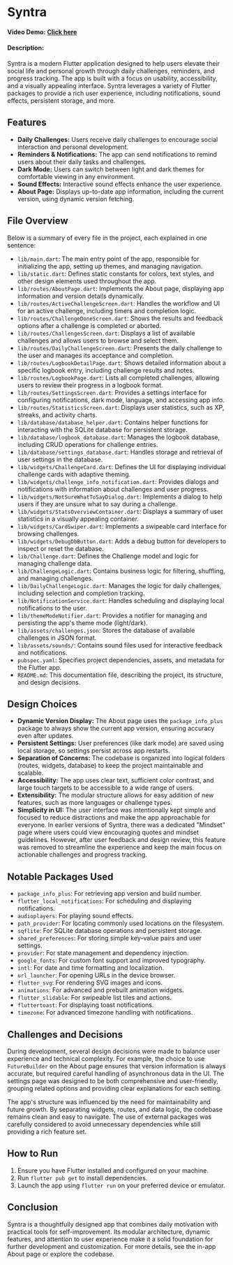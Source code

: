 # Syntra

#### Video Demo:  [Click here](https://www.youtube.com/watch?v=n8rUr89IBlM)

#### Description:

Syntra is a modern Flutter application designed to help users elevate their social life and personal
growth through daily challenges, reminders, and progress tracking. The app is built with a focus on
usability, accessibility, and a visually appealing interface. Syntra leverages a variety of Flutter
packages to provide a rich user experience, including notifications, sound effects, persistent
storage, and more.

## Features

- **Daily Challenges:** Users receive daily challenges to encourage social interaction and personal
  development.
- **Reminders & Notifications:** The app can send notifications to remind users about their daily
  tasks and challenges.
- **Dark Mode:** Users can switch between light and dark themes for comfortable viewing in any
  environment.
- **Sound Effects:** Interactive sound effects enhance the user experience.
- **About Page:** Displays up-to-date app information, including the current version, using dynamic
  version fetching.

## File Overview

Below is a summary of every file in the project, each explained in one sentence:

- `lib/main.dart`: The main entry point of the app, responsible for initializing the app, setting up themes, and managing navigation.
- `lib/static.dart`: Defines static constants for colors, text styles, and other design elements used throughout the app.
- `lib/routes/AboutPage.dart`: Implements the About page, displaying app information and version details dynamically.
- `lib/routes/ActiveChallengeScreen.dart`: Handles the workflow and UI for an active challenge, including timers and completion logic.
- `lib/routes/ChallengeDoneScreen.dart`: Shows the results and feedback options after a challenge is completed or aborted.
- `lib/routes/ChallengesScreen.dart`: Displays a list of available challenges and allows users to browse and select them.
- `lib/routes/DailyChallengeScreen.dart`: Presents the daily challenge to the user and manages its acceptance and completion.
- `lib/routes/LogbookDetailPage.dart`: Shows detailed information about a specific logbook entry, including challenge results and notes.
- `lib/routes/LogbookPage.dart`: Lists all completed challenges, allowing users to review their progress in a logbook format.
- `lib/routes/SettingsScreen.dart`: Provides a settings interface for configuring notifications, dark mode, language, and accessing app info.
- `lib/routes/StatisticsScreen.dart`: Displays user statistics, such as XP, streaks, and activity charts.
- `lib/database/database_helper.dart`: Contains helper functions for interacting with the SQLite database for persistent storage.
- `lib/database/logbook_database.dart`: Manages the logbook database, including CRUD operations for challenge entries.
- `lib/database/settings_database.dart`: Handles storage and retrieval of user settings in the database.
- `lib/widgets/ChallengeCard.dart`: Defines the UI for displaying individual challenge cards with adaptive theming.
- `lib/widgets/challenge_info_notification.dart`: Provides dialogs and notifications with information about challenges and user progress.
- `lib/widgets/NotSureWhatToSayDialog.dart`: Implements a dialog to help users if they are unsure what to say during a challenge.
- `lib/widgets/StatsOverviewContainer.dart`: Displays a summary of user statistics in a visually appealing container.
- `lib/widgets/CardSwiper.dart`: Implements a swipeable card interface for browsing challenges.
- `lib/widgets/DebugDbButton.dart`: Adds a debug button for developers to inspect or reset the database.
- `lib/Challenge.dart`: Defines the Challenge model and logic for managing challenge data.
- `lib/ChallengeLogic.dart`: Contains business logic for filtering, shuffling, and managing challenges.
- `lib/DailyChallengeLogic.dart`: Manages the logic for daily challenges, including selection and completion tracking.
- `lib/NotificationService.dart`: Handles scheduling and displaying local notifications to the user.
- `lib/themeModeNotifier.dart`: Provides a notifier for managing and persisting the app's theme mode (light/dark).
- `lib/assets/challenges.json`: Stores the database of available challenges in JSON format.
- `lib/assets/sounds/`: Contains sound files used for interactive feedback and notifications.
- `pubspec.yaml`: Specifies project dependencies, assets, and metadata for the Flutter app.
- `README.md`: This documentation file, describing the project, its structure, and design decisions.

## Design Choices

- **Dynamic Version Display:** The About page uses the `package_info_plus` package to always show
  the current app version, ensuring accuracy even after updates.
- **Persistent Settings:** User preferences (like dark mode) are saved using local storage, so
  settings persist across app restarts.
- **Separation of Concerns:** The codebase is organized into logical folders (routes, widgets,
  database) to keep the project maintainable and scalable.
- **Accessibility:** The app uses clear text, sufficient color contrast, and large touch targets to
  be accessible to a wide range of users.
- **Extensibility:** The modular structure allows for easy addition of new features, such as more
  languages or challenge types.
- **Simplicity in UI:** The user interface was intentionally kept simple and focused to reduce distractions and make the app approachable for everyone. In earlier versions of Syntra, there was a dedicated "Mindset" page where users could view encouraging quotes and mindset guidelines. However, after user feedback and design review, this feature was removed to streamline the experience and keep the main focus on actionable challenges and progress tracking.

## Notable Packages Used

- `package_info_plus`: For retrieving app version and build number.
- `flutter_local_notifications`: For scheduling and displaying notifications.
- `audioplayers`: For playing sound effects.
- `path_provider`: For locating commonly used locations on the filesystem.
- `sqflite`: For SQLite database operations and persistent storage.
- `shared_preferences`: For storing simple key-value pairs and user settings.
- `provider`: For state management and dependency injection.
- `google_fonts`: For custom font support and improved typography.
- `intl`: For date and time formatting and localization.
- `url_launcher`: For opening URLs in the device browser.
- `flutter_svg`: For rendering SVG images and icons.
- `animations`: For advanced and prebuilt animation widgets.
- `flutter_slidable`: For swipeable list tiles and actions.
- `fluttertoast`: For displaying toast notifications.
- `timezone`: For advanced timezone handling with notifications.

## Challenges and Decisions

During development, several design decisions were made to balance user experience and technical
complexity. For example, the choice to use `FutureBuilder` on the About page ensures that version
information is always accurate, but required careful handling of asynchronous data in the UI. The
settings page was designed to be both comprehensive and user-friendly, grouping related options and
providing clear explanations for each setting.

The app's structure was influenced by the need for maintainability and future growth. By separating
widgets, routes, and data logic, the codebase remains clean and easy to navigate. The use of
external packages was carefully considered to avoid unnecessary dependencies while still providing a
rich feature set.

## How to Run

1. Ensure you have Flutter installed and configured on your machine.
2. Run `flutter pub get` to install dependencies.
3. Launch the app using `flutter run` on your preferred device or emulator.

## Conclusion

Syntra is a thoughtfully designed app that combines daily motivation with practical tools for
self-improvement. Its modular architecture, dynamic features, and attention to user experience make
it a solid foundation for further development and customization. For more details, see the in-app
About page or explore the codebase.
